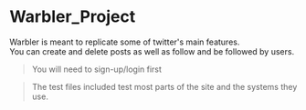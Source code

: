 # Warbler_Project

Warbler is meant to replicate some of twitter's main features.  
You can create and delete posts as well as follow and be followed by users.  
> You will need to sign-up/login first

> The test files included test most parts of the site and the systems they use.

